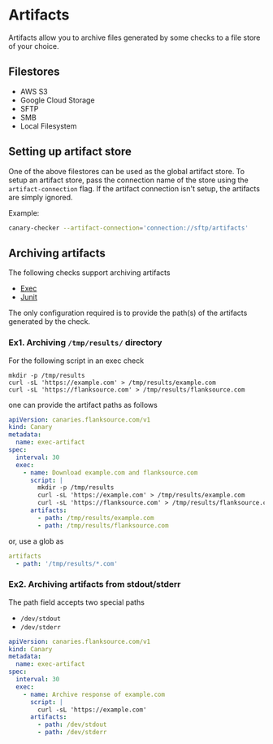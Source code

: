 # Artifacts

Artifacts allow you to archive files generated by some checks to a file store of your choice.

## Filestores

- AWS S3
- Google Cloud Storage
- SFTP
- SMB
- Local Filesystem

## Setting up artifact store

One of the above filestores can be used as the global artifact store. To setup an artifact store, pass the connection name of the store using the `artifact-connection` flag. If the artifact connection isn't setup, the artifacts are simply ignored.

Example:

```bash
canary-checker --artifact-connection='connection://sftp/artifacts'
```

## Archiving artifacts

The following checks support archiving artifacts

- [Exec](../reference/exec)
- [Junit](../reference/junit)

The only configuration required is to provide the path(s) of the artifacts generated by the check.

### Ex1. Archiving `/tmp/results/` directory

For the following script in an exec check

```
mkdir -p /tmp/results
curl -sL 'https://example.com' > /tmp/results/example.com
curl -sL 'https://flanksource.com' > /tmp/results/flanksource.com
```

one can provide the artifact paths as follows

```yaml title="archive-websites.yaml"
apiVersion: canaries.flanksource.com/v1
kind: Canary
metadata:
  name: exec-artifact
spec:
  interval: 30
  exec:
    - name: Download example.com and flanksource.com
      script: |
        mkdir -p /tmp/results
        curl -sL 'https://example.com' > /tmp/results/example.com
        curl -sL 'https://flanksource.com' > /tmp/results/flanksource.com
      artifacts:
        - path: /tmp/results/example.com
        - path: /tmp/results/flanksource.com
```

or, use a glob as

```yaml
artifacts
  - path: '/tmp/results/*.com'
```

### Ex2. Archiving artifacts from stdout/stderr

The path field accepts two special paths

- `/dev/stdout`
- `/dev/stderr`

```yaml title="archive-website.yaml"
apiVersion: canaries.flanksource.com/v1
kind: Canary
metadata:
  name: exec-artifact
spec:
  interval: 30
  exec:
    - name: Archive response of example.com
      script: |
        curl -sL 'https://example.com'
      artifacts:
        - path: /dev/stdout
        - path: /dev/stderr
```
